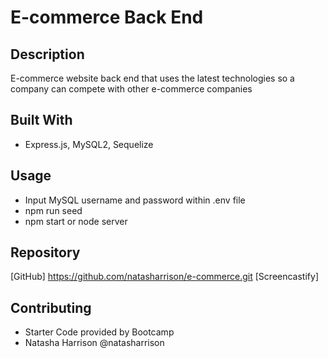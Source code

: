 # E-commerce Back End

## Description

E-commerce website back end that uses the latest technologies so a company can compete with other e-commerce companies

## Built With

- Express.js, MySQL2, Sequelize

## Usage

- Input MySQL username and password within .env file
- npm run seed
- npm start or node server

## Repository

[GitHub] https://github.com/natasharrison/e-commerce.git
[Screencastify]

## Contributing

- Starter Code provided by Bootcamp
- Natasha Harrison @natasharrison
